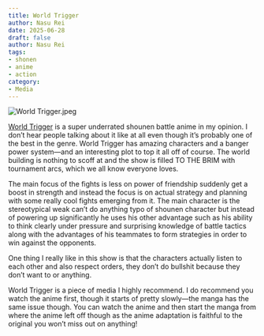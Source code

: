 ```yaml
---
title: World Trigger
author: Nasu Rei
date: 2025-06-28
draft: false
author: Nasu Rei
tags:
- shonen
- anime
- action
category:
- Media
---
```


![World Trigger.jpeg](/images/World_Trigger.jpeg)

[World Trigger](https://anilist.co/manga/78151/) is a super underrated shounen battle anime in my opinion. I don’t hear people talking about it like at all even though it’s probably one of the best in the genre. World Trigger has amazing characters and a banger power system—and an interesting plot to top it all off of course. The world building is nothing to scoff at and the show is filled TO THE BRIM with tournament arcs, which we all know everyone loves. 

The main focus of the fights is less on power of friendship suddenly get a boost in strength and instead the focus is on actual strategy and planning with some really cool fights emerging from it. The main character is the stereotypical weak can’t do anything typo of shounen character but instead of powering up significantly he uses his other advantage such as his ability to think clearly under pressure and surprising knowledge of battle tactics along with the advantages of his teammates to form strategies in order to win against the opponents.

One thing I really like in this show is that the characters actually listen to each other and also respect orders, they don’t do bullshit because they don’t want to or anything. 

World Trigger is a piece of media I highly recommend. I do recommend you watch the anime first, though it starts of pretty slowly—the manga has the same issue though. You can watch the anime and then start the manga from where the anime left off though as the anime adaptation is faithful to the original you won’t miss out on anything!

